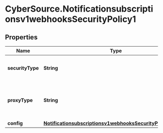 # CyberSource.Notificationsubscriptionsv1webhooksSecurityPolicy1

## Properties
Name | Type | Description | Notes
------------ | ------------- | ------------- | -------------
**securityType** | **String** | Security Policy of the client server. | [optional] 
**proxyType** | **String** | Internal client proxy type to be used by security policy. | [optional] 
**config** | [**Notificationsubscriptionsv1webhooksSecurityPolicy1Config**](Notificationsubscriptionsv1webhooksSecurityPolicy1Config.md) |  | [optional] 


